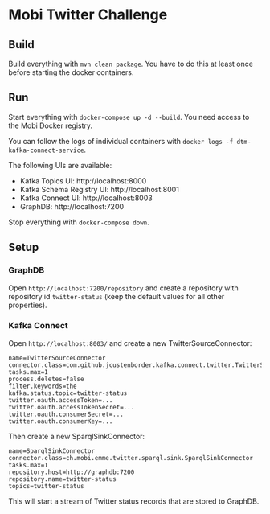 # Mobi Twitter Challenge

## Build

Build everything with `mvn clean package`. You have to do this at least once
before starting the docker containers.


## Run

Start everything with `docker-compose up -d --build`. You need access to the
Mobi Docker registry.

You can follow the logs of individual containers with 
`docker logs -f dtm-kafka-connect-service`.

The following UIs are available:
- Kafka Topics UI: http://localhost:8000
- Kafka Schema Registry UI: http://localhost:8001
- Kafka Connect UI: http://localhost:8003
- GraphDB: http://localhost:7200

Stop everything with `docker-compose down`.


## Setup

### GraphDB

Open `http://localhost:7200/repository` and create a repository with repository
id `twitter-status` (keep the default values for all other properties).

### Kafka Connect

Open `http://localhost:8003/` and create a new TwitterSourceConnector:
```properties
name=TwitterSourceConnector
connector.class=com.github.jcustenborder.kafka.connect.twitter.TwitterSourceConnector
tasks.max=1
process.deletes=false
filter.keywords=the
kafka.status.topic=twitter-status
twitter.oauth.accessToken=...
twitter.oauth.accessTokenSecret=...
twitter.oauth.consumerSecret=...
twitter.oauth.consumerKey=...
```

Then create a new SparqlSinkConnector:
```properties
name=SparqlSinkConnector
connector.class=ch.mobi.emme.twitter.sparql.sink.SparqlSinkConnector
tasks.max=1
repository.host=http://graphdb:7200
repository.name=twitter-status
topics=twitter-status
```

This will start a stream of Twitter status records that are stored to GraphDB.
